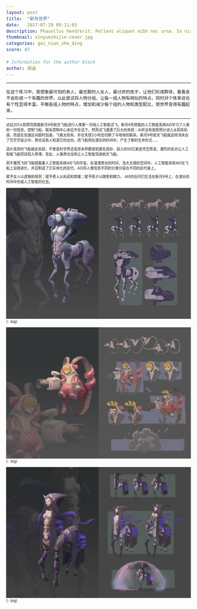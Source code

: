 ```yaml
---
layout: post
title:  "新月世界"
date:   2017-07-29 09:11:03
description: Phasellus hendrerit. Pellent aliquet nibh nec urna. In nis aliquet vel, dapibus id,mattis.
thumbnail: xinyueshijie-cover.jpg
categories: gai_nian_she_ding
score: 87

# Information for the author block
author: 胡迪
---
```


- - -

<small>在这个练习中，我想象最可怕的男人，最无聊的人女人，最讨厌的孩子，让他们形成群体，看看会不会形成一个有趣的世界，以此尝试将人物分组，让每一组人物有相似的特点，同时对个体来说也有个性显得丰富。平衡各组人物的特点，增加和减少每个组的人物和类型配比，使世界变得有趣起来。<small>

- - -

远征201火箭即将搭载新月9号航天飞船进行人类第一次纯人工智能试飞。新月9号搭载的人工智能系统AI0学习了人类的一切信息，控制飞船、联系控制中心本应不在话下。然而试飞遭遇了巨大的失败：AI并没有按照预计进入太阳系轨道，而是在加速区间超时加速，飞离太阳系，并在失控2小时后切断了与地球的联系。新月9号航天飞船就这样消失在了茫茫宇宙之中，再也没有人知道它的去向，而飞船则在漫长的时间中，产生了新的生命形式……

造价高昂的飞船就此失踪，不管是科学界还是资本界都感到莫名其妙，投入的50亿美金凭空蒸发，激烈的反对让人工智能飞船项目陷入停滞，至此，人类再也没有让人工智能驾驶航天飞船。

而不翼而飞的飞船搭载着人工智能系统AI0飞向宇宙，在漫漫悠长的时间、浩大无垠的空间中，人工智能系统AI0在飞船上自我进化，并且制造了它实体化的后代。AI0将人类信息不同的分类分装在不同的后代身上。

赋予女人以逻辑和规则；赋予男人以尚武和莽撞；赋予孩子以随意和精力。
AI0的后代们生活在新月9号上，在漫长的时间中形成人工智能的社会。 


![TEST](/assets/img/xinyueshijie/pic01.jpg){: .big}

![TEST](/assets/img/xinyueshijie/pic02.jpg){: .big}

![TEST](/assets/img/xinyueshijie/pic03.jpg){: .big}

[daringfireball.net]: http://daringfireball.net/projects/markdown/syntax#link

